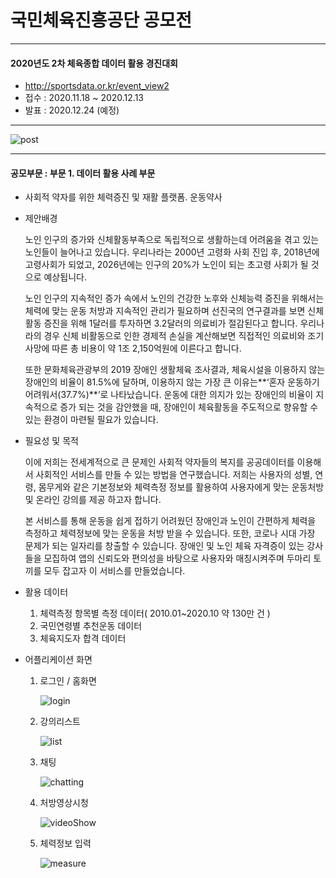 # 국민체육진흥공단 공모전

---

#### 2020년도 2차 체육종합 데이터 활용 경진대회

- http://sportsdata.or.kr/event_view2
- 접수 : 2020.11.18 ~ 2020.12.13
- 발표 : 2020.12.24 (예정)

---

![post](https://user-images.githubusercontent.com/48685242/102717123-96ed9100-4323-11eb-9093-205fc63de525.jpg)

---

#### 공모부문 : 부문 1. 데이터 활용 사례 부문

- 사회적 약자를 위한 체력증진 및 재활 플랫폼. 운동약사

- 제안배경

  노인 인구의 증가와 신체활동부족으로 독립적으로 생활하는데 어려움을 겪고 있는 노인들이 늘어나고 있습니다. 우리나라는 2000년 고령화 사회 진입 후, 2018년에 고령사회가 되었고, 2026년에는 인구의 20%가 노인이 되는 초고령 사회가 될 것으로 예상됩니다.

  

  노인 인구의 지속적인 증가 속에서 노인의 건강한 노후와 신체능력 증진을 위해서는 체력에 맞는 운동 처방과 지속적인 관리가 필요하며 선진국의 연구결과를 보면 신체활동 증진을 위해 1달러를 투자하면 3.2달러의 의료비가 절감된다고 합니다. 우리나라의 경우 신체 비활동으로 인한 경제적 손실을 계산해보면 직접적인 의료비와 조기사망에 따른 총 비용이 약 1조 2,150억원에 이른다고 합니다.

  

  또한 문화체육관광부의 2019 장애인 생활체육 조사결과, 체육시설을 이용하지 않는 장애인의 비율이 81.5%에 달하며, 이용하지 않는 가장 큰 이유는**‘혼자 운동하기 어려워서(37.7%)**’로 나타났습니다. 운동에 대한 의지가 있는 장애인의 비율이 지속적으로 증가 되는 것을 감안했을 때, 장애인이 체육활동을 주도적으로 향유할 수 있는 환경이 마련될 필요가 있습니다.



- 필요성 및 목적

  이에 저희는 전세계적으로 큰 문제인 사회적 약자들의 복지를 공공데이터를 이용해서 사회적인 서비스를 만들 수 있는 방법을 연구했습니다. 저희는 사용자의 성별, 연령, 몸무게와 같은 기본정보와 체력측정 정보를 활용하여 사용자에게 맞는 운동처방 및 온라인 강의를 제공 하고자 합니다.

  

  본 서비스를 통해 운동을 쉽게 접하기 어려웠던 장애인과 노인이 간편하게 체력을 측정하고 체력정보에 맞는 운동을 처방 받을 수 있습니다. 또한, 코로나 시대 가장 문제가 되는 일자리를 창출할 수 있습니다. 장애인 및 노인 체육 자격증이 있는 강사들을 모집하여 앱의 신뢰도와 편의성을 바탕으로 사용자와 매칭시켜주며 두마리 토끼를 모두 잡고자 이 서비스를 만들었습니다.



- 활용 데이터

  1.  체력측정 항목별 측정 데이터( 2010.01~2020.10 약 130만 건 )
  2.  국민연령별 추천운동 데이터
  3.  체육지도자 합격 데이터

  

- 어플리케이션 화면

  1. 로그인 / 홈화면

     ![login](https://user-images.githubusercontent.com/48685242/102718376-26e30900-432b-11eb-9766-4a58d7bcda75.png)

  2. 강의리스트

     ![list](https://user-images.githubusercontent.com/48685242/102718390-395d4280-432b-11eb-8b8e-7c66e7a1f0a4.png)

  3. 채팅

     ![chatting](https://user-images.githubusercontent.com/48685242/102718397-3f532380-432b-11eb-82f4-36f24a416dc2.png)

  4. 처방영상시청

     ![videoShow](https://user-images.githubusercontent.com/48685242/102718410-4bd77c00-432b-11eb-9d1d-d6e744996932.png)

  5. 체력정보 입력

     ![measure](https://user-images.githubusercontent.com/48685242/102718414-51cd5d00-432b-11eb-9563-fb3e7f443893.png)

